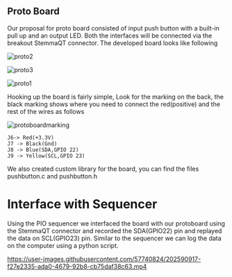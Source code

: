 ## Proto Board
Our proposal for proto board consisted of input push button with a built-in pull up and an output LED. Both the interfaces will be connected via the breakout StemmaQT connector.
The developed board looks like following

![proto2](https://user-images.githubusercontent.com/57740824/202589853-92b8ad52-7ad0-4ed9-a2bd-0b2d9c397d31.jpeg)

![proto3](https://user-images.githubusercontent.com/57740824/202589880-909e1686-0149-49f3-9244-c410d96a5d4d.jpeg)

![proto1](https://user-images.githubusercontent.com/57740824/202589834-9d895ff1-f0e9-4df0-a794-76e643723384.jpeg)

Hooking up the board is fairly simple, Look for the marking on the back, the black marking shows where you need to connect the red(positive) and the rest of the wires as follows

![protoboardmarking](https://user-images.githubusercontent.com/57740824/202590479-c7f8e049-5e43-4f63-92a6-fb7e2b9f4e63.jpeg)

```
J6-> Red(+3.3V)
J7 -> Black(Gnd)
J8 -> Blue(SDA,GPIO 22)
J9 -> Yellow(SCL,GPIO 23)
```
We also created custom library for the board, you can find the files pushbutton.c and pushbutton.h


# Interface with Sequencer
Using the PIO sequencer we interfaced the board with our protoboard using the StemmaQT connector and recorded the SDA(GPIO22) pin and replayed the data on SCL(GPIO23) pin. Similar to the sequencer we can log the data on the computer using a python script.

https://user-images.githubusercontent.com/57740824/202590917-f27e2335-ada0-4679-92b8-cb75daf38c63.mp4



